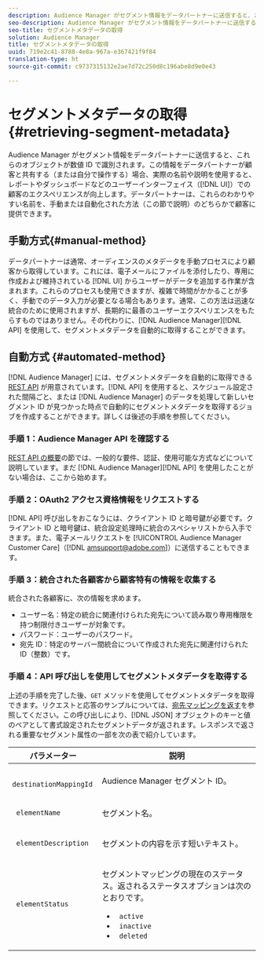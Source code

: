 ```yaml
---
description: Audience Manager がセグメント情報をデータパートナーに送信すると、これらのオブジェクトが数値 ID で識別されます。データパートナーは、この情報を顧客と共有する（または自分で操作する）場合、実際の名前および説明を使用すると、レポート、ダッシュボードまたは他のユーザーインターフェイス（UI）での顧客のエクスペリエンスが向上します。データパートナーは、これらのわかりやすい名前を、手動または自動化された方法（この節で説明）のどちらかで顧客に提供できます。
seo-description: Audience Manager がセグメント情報をデータパートナーに送信すると、これらのオブジェクトが数値 ID で識別されます。データパートナーは、この情報を顧客と共有する（または自分で操作する）場合、実際の名前および説明を使用すると、レポート、ダッシュボードまたは他のユーザーインターフェイス（UI）での顧客のエクスペリエンスが向上します。データパートナーは、これらのわかりやすい名前を、手動または自動化された方法（この節で説明）のどちらかで顧客に提供できます。
seo-title: セグメントメタデータの取得
solution: Audience Manager
title: セグメントメタデータの取得
uuid: 719e2c41-8788-4e8a-967a-e367421f9f84
translation-type: ht
source-git-commit: c9737315132e2ae7d72c250d8c196abe8d9e0e43

---
```



# セグメントメタデータの取得 {#retrieving-segment-metadata}

Audience Manager がセグメント情報をデータパートナーに送信すると、これらのオブジェクトが数値 ID で識別されます。この情報をデータパートナーが顧客と共有する（または自分で操作する）場合、実際の名前や説明を使用すると、レポートやダッシュボードなどのユーザーインターフェイス（[!DNL UI]）での顧客のエクスペリエンスが向上します。データパートナーは、これらのわかりやすい名前を、手動または自動化された方法（この節で説明）のどちらかで顧客に提供できます。

## 手動方式{#manual-method}

データパートナーは通常、オーディエンスのメタデータを手動プロセスにより顧客から取得しています。これには、電子メールにファイルを添付したり、専用に作成および維持されている [!DNL UI] からユーザーがデータを追加する作業が含まれます。これらのプロセスも使用できますが、複雑で時間がかかることが多く、手動でのデータ入力が必要となる場合もあります。通常、この方法は迅速な統合のために使用されますが、長期的に最善のユーザーエクスペリエンスをもたらすものではありません。その代わりに、[!DNL Audience Manager][!DNL API] を使用して、セグメントメタデータを自動的に取得することができます。

## 自動方式 {#automated-method}

[!DNL Audience Manager] には、セグメントメタデータを自動的に取得できる [REST API](../../api/rest-api-main/rest-api-main.md) が用意されています。[!DNL API] を使用すると、スケジュール設定された間隔ごと、または [!DNL Audience Manager] のデータを処理して新しいセグメント ID が見つかった時点で自動的にセグメントメタデータを取得するジョブを作成することができます。詳しくは後述の手順を参照してください。

### 手順 1：Audience Manager API を確認する

[REST API の概要](../../api/rest-api-main/aam-api-getting-started.md)の節では、一般的な要件、認証、使用可能な方式などについて説明しています。まだ [!DNL Audience Manager][!DNL API] を使用したことがない場合は、ここから始めます。

### 手順 2：OAuth2 アクセス資格情報をリクエストする

[!DNL API] 呼び出しをおこなうには、クライアント ID と暗号鍵が必要です。クライアント ID と暗号鍵は、統合設定処理時に統合のスペシャリストから入手できます。また、電子メールリクエストを [!UICONTROL Audience Manager Customer Care]（[!DNL amsupport@adobe.com]）に送信することもできます。

### 手順 3：統合された各顧客から顧客特有の情報を収集する

統合された各顧客に、次の情報を求めます。

* ユーザー名：特定の統合に関連付けられた宛先について読み取り専用権限を持つ制限付きユーザーが対象です。
* パスワード：ユーザーのパスワード。
* 宛先 ID：特定のサーバー間統合について作成された宛先に関連付けられた ID（整数）です。

### 手順 4：API 呼び出しを使用してセグメントメタデータを取得する

上述の手順を完了した後、`GET` メソッドを使用してセグメントメタデータを取得できます。リクエストと応答のサンプルについては、[宛先マッピングを返す](../../api/rest-api-main/aam-api-destinations/aam-api-retrieve-destinations.md#return-dest-mappings)を参照してください。この呼び出しにより、[!DNL JSON] オブジェクトのキーと値のペアとして書式設定されたセグメントデータが返されます。レスポンスで返される重要なセグメント属性の一部を次の表で紹介しています。

<table id="table_446384AE9A36408A9C570CB7DB72C3D6"> 
 <thead> 
  <tr> 
   <th colname="col1" class="entry"> パラメーター </th> 
   <th colname="col2" class="entry"> 説明 </th> 
  </tr> 
 </thead>
 <tbody> 
  <tr> 
   <td colname="col1"> <p> <code> destinationMappingId</code> </p> </td> 
   <td colname="col2"> <p><span class="keyword">Audience Manager</span> セグメント ID。 </p> </td> 
  </tr> 
  <tr> 
   <td colname="col1"> <p> <code> elementName</code> </p> </td> 
   <td colname="col2"> <p>セグメント名。 </p> </td> 
  </tr> 
  <tr> 
   <td colname="col1"> <p> <code> elementDescription</code> </p> </td> 
   <td colname="col2"> <p>セグメントの内容を示す短いテキスト。 </p> </td> 
  </tr> 
  <tr> 
   <td colname="col1"> <p> <code> elementStatus</code> </p> </td> 
   <td colname="col2"> <p>セグメントマッピングの現在のステータス。返されるステータスオプションは次のとおりです。 </p> 
    <ul id="ul_BA3A1F5A773D4ECD9A1A3A1118BDDA8A"> 
     <li id="li_A12B858BD0AD4F35BCD50A4D113D86FF"> <code> active</code> </li> 
     <li id="li_98C04A861C2D4364B5FBD24498E8E9C5"> <code> inactive</code> </li> 
     <li id="li_1913A10948894FF3B507C0A3FE775CC1"> <code> deleted</code> </li> 
    </ul> </td> 
  </tr> 
 </tbody> 
</table>
